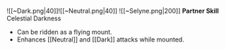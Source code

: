
![[~Dark.png|40]]![[~Neutral.png|40]]
![[~Selyne.png|200]]
**Partner Skill**
Celestial Darkness
- Can be ridden as a flying mount.
- Enhances [[Neutral]] and [[Dark]] attacks while mounted.